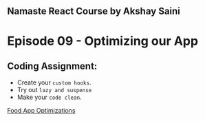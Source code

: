 ## Namaste React Course by Akshay Saini

# Episode 09 - Optimizing our App

## Coding Assignment:

- Create your `custom hooks`.
- Try out `lazy and suspense`
- Make your `code clean`.

[Food App Optimizations](https://food-app-optimizations.netlify.app/)
